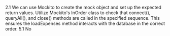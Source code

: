 2.1 
We can use Mockito to create the mock object and set up the expected return values. 
Utilize Mockito's InOrder class to check that connect(), queryAll(), and close() methods are called
in the specified sequence. This ensures the loadExpenses method interacts with the database in the correct order.
5.1
No